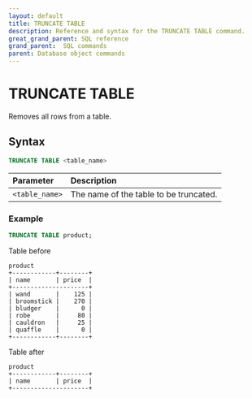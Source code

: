 ```yaml
---
layout: default
title: TRUNCATE TABLE
description: Reference and syntax for the TRUNCATE TABLE command.
great_grand_parent: SQL reference
grand_parent:  SQL commands
parent: Database object commands
---
```


# TRUNCATE TABLE
Removes all rows from a table. 

## Syntax

```sql
TRUNCATE TABLE <table_name> 
```

| Parameter       | Description                          |
| :-------------- | :------------------------------------ |
| `<table_name>`  | The name of the table to be truncated. |

### Example

```sql
TRUNCATE TABLE product;
```

Table before

```
product
+------------+--------+
| name       | price  |
+---------------------+
| wand       |    125 |
| broomstick |    270 |
| bludger    |      0 |
| robe       |     80 |
| cauldron   |     25 |
| quaffle    |      0 |
+------------+--------+
```

Table after

```
product
+------------+--------+
| name       | price  |
+---------------------+
```
